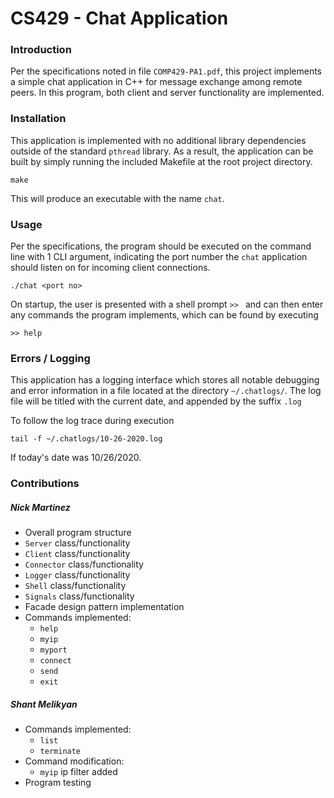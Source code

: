 # CS429 - Chat Application

### Introduction 

Per the specifications noted in file `COMP429-PA1.pdf`, this project implements
a simple chat application in C++ for message exchange among remote peers. In this 
program, both client and server functionality are implemented. 


### Installation 

This application is implemented with no additional library dependencies outside of the
standard `pthread` library. As a result, the application can be built by simply running
the included Makefile at the root project directory.

```
make
```

This will produce an executable with the name `chat`. 


### Usage

Per the specifications, the program should be executed on the command line with 1 
CLI argument, indicating the port number the `chat` application should listen on for
incoming client connections. 

```
./chat <port no>
```

On startup, the user is presented with a shell prompt `>> ` and can then enter any 
commands the program implements, which can be found by executing

```
>> help
```


### Errors / Logging

This application has a logging interface which stores all notable debugging and error
information in a file located at the directory `~/.chatlogs/`. The log file will be
titled with the current date, and appended by the suffix `.log`

To follow the log trace during execution

```
tail -f ~/.chatlogs/10-26-2020.log
```

If today's date was 10/26/2020. 


### Contributions

##### Nick Martinez

* Overall program structure
* `Server` class/functionality
* `Client` class/functionality
* `Connector` class/functionality
* `Logger` class/functionality
* `Shell`  class/functionality
* `Signals` class/functionality
* Facade design pattern implementation
* Commands implemented:
    * `help`
    * `myip`
    * `myport`
    * `connect`
    * `send`
    * `exit`

##### Shant Melikyan

* Commands implemented:
    * `list`
    * `terminate`
* Command modification:
    * `myip` ip filter added
* Program testing
